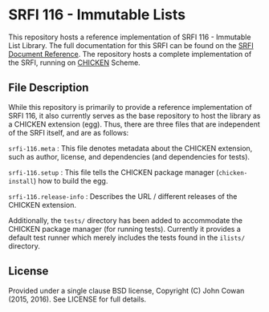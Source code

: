 # SRFI 116 - Immutable Lists

This repository hosts a reference implementation of SRFI 116 - Immutable List
Library. The full documentation for this SRFI can be found on the [SRFI
Document Reference](http://srfi.schemers.org/srfi-116/). The repository hosts a
complete implementation of the SRFI, running on [CHICKEN](http://call-cc.org)
Scheme.

## File Description

While this repository is primarily to provide a reference implementation of
SRFI 116, it also currently serves as the base repository to host the library
as a CHICKEN extension (egg). Thus, there are three files that are independent
of the SRFI itself, and are as follows:

`srfi-116.meta` : This file denotes metadata about the CHICKEN extension, such
as author, license, and dependencies (and dependencies for tests).

`srfi-116.setup` : This file tells the CHICKEN package manager
(`chicken-install`) how to build the egg.

`srfi-116.release-info` : Describes the URL / different releases of the CHICKEN
extension.

Additionally, the `tests/` directory has been added to accommodate the CHICKEN
package manager (for running tests). Currently it provides a default test
runner which merely includes the tests found in the `ilists/` directory.

## License

Provided under a single clause BSD license, Copyright (C) John Cowan (2015,
2016). See LICENSE for full details.
